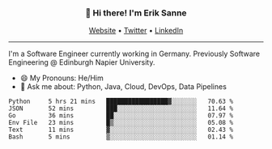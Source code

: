 <h3 align="center">👋 Hi there! I'm Erik Sanne</h3>
<p align="center">
  <a href="https://eriksanne.com">Website</a> •
  <a href="https://twitter.com/ErikKonradSanne">Twitter</a> •
  <a href="https://www.linkedin.com/in/eriksanne/">LinkedIn</a>
</p>

---
I'm a Software Engineer currently working in Germany. Previously Software Engineering @ Edinburgh Napier University.

- 😄 My Pronouns: He/Him
- 💬 Ask me about: Python, Java, Cloud, DevOps, Data Pipelines

<!--START_SECTION:waka-->

```text
Python     5 hrs 21 mins   █████████████████▓░░░░░░░   70.63 %
JSON       52 mins         ███░░░░░░░░░░░░░░░░░░░░░░   11.64 %
Go         36 mins         ██░░░░░░░░░░░░░░░░░░░░░░░   07.97 %
Env File   23 mins         █▒░░░░░░░░░░░░░░░░░░░░░░░   05.08 %
Text       11 mins         ▓░░░░░░░░░░░░░░░░░░░░░░░░   02.43 %
Bash       5 mins          ▒░░░░░░░░░░░░░░░░░░░░░░░░   01.14 %
```

<!--END_SECTION:waka-->
